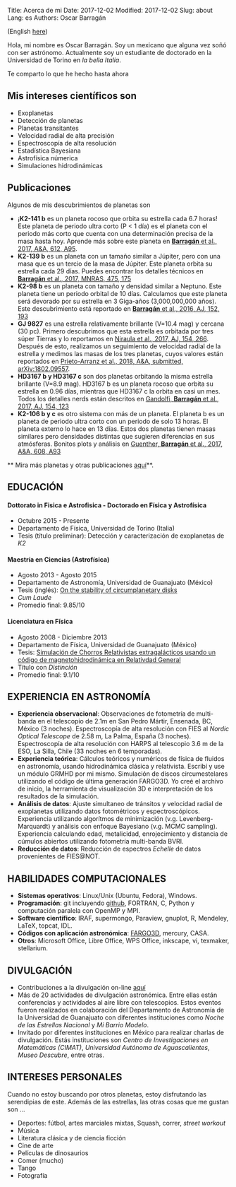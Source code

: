 Title: Acerca de mi
Date: 2017-12-02 
Modified: 2017-12-02
Slug: about
Lang: es
Authors: Oscar Barragán

(English [here](about))

Hola, mi nombre es Oscar Barragán. Soy un mexicano que alguna vez soñó con ser astrónomo.
Actualmente soy un estudiante de doctorado en la Universidad de Torino en _la bella Italia_.

Te comparto lo que he hecho hasta ahora

## Mis intereses científicos son  

* Exoplanetas
* Detección de planetas
* Planetas transitantes
* Velocidad radial de alta precisión
* Espectroscopía de alta resolución
* Estadística Bayesiana
* Astrofísica númerica
* Simulaciones hidrodinámicas

## Publicaciones

Algunos de mis descubrimientos de planetas son


* ¡**K2-141 b**  es un planeta rocoso que orbita su estrella cada 6.7 horas! 
  Este planeta de periodo ultra corto (P < 1 día) es el planeta con el periodo más corto que cuenta con una determinación precisa de la masa hasta hoy. 
  Aprende más sobre este planeta en [**Barragán** et al., 2017, A&A, 612, A95](https://www.aanda.org/10.1051/0004-6361/201732217).
* **K2-139 b** es un planeta con un tamaño similar a Júpiter, pero con una masa que es un tercio de la masa de Júpiter. Este planeta orbita su estrella cada 29 días. Puedes encontrar los detalles técnicos en [**Barragán** et al., 2017, MNRAS, 475, 175](https://academic.oup.com/mnras/article/475/2/1765/4739349)
* **K2-98 b** es un planeta con tamaño y densidad similar a Neptuno. 
  Este planeta tiene un periodo orbital de 10 días. Calculamos que este planeta será devorado por su estrella en 3 Giga-años (3,000,000,000 años).
  Este descubrimiento está reportado en [**Barragán** et al., 2016, AJ, 152, 193](http://iopscience.iop.org/article/10.3847/0004-6256/152/6/193/meta)
* **GJ 9827** es una estrella relativamente brillante (V=10.4 mag) y cercana (30 pc). Primero descubrimos que esta estrella es orbitada por tres súper Tierras y lo reportamos en [Niraula et al., 2017, AJ, 154, 266](http://iopscience.iop.org/article/10.3847/1538-3881/aa957c/meta).
Después de esto, realizamos un seguimiento de velocidad radial de la estrella y medimos las masas de los tres planetas, cuyos valores están reportados en [Prieto-Arranz et al., 2018, A&A, submitted, arXiv:1802.09557](http://arxiv.org/abs/1802.09557).
* **HD3167 b y HD3167 c**  son dos planetas orbitando la misma estrella brillante (V=8.9 mag).
  HD3167 b es un planeta rocoso que orbita su estrella en 0.96 días,
  mientras que HD3167 c la orbita en casi un mes. Todos los detalles nerds están descritos en [Gandolfi, **Barragán** et al., 2017, AJ, 154, 123](http://iopscience.iop.org/article/10.3847/1538-3881/aa832a/meta)
* **K2-106 b y c** es otro sistema con más de un planeta. El planeta b es un planeta de periodo ultra corto con un periodo de solo 13 horas.
  El planeta externo lo hace en 13 días. Estos dos planetas tienen masas similares pero densidades distintas que sugieren diferencias en sus atmósferas. 
  Bonitos plots y análisis en [Guenther, **Barragán** et al., 2017, A&A, 608, A93](https://arxiv.org/abs/1705.04163)

** Mira más planetas y otras publicaciones [aquí](https://goo.gl/YAi4NV)**.

## EDUCACIÓN

#### Dottorato in Fisica e Astrofisica - Doctorado en Física y Astrofísica

* Octubre 2015 - Presente
* Departamento de Física, Universidad de Torino (Italia)
* Tesis (título preliminar): Detección y caracterización de exoplanetas de _K2_

#### Maestría en Ciencias (Astrofísica) 

* Agosto 2013 - Agosto 2015 
* Departamento de Astronomía, Universidad de Guanajuato  (México)
* Tesis (inglés): [On the stability of circumplanetary disks](https://www.researchgate.net/publication/281461299_On_the_stability_of_circumplanetary_disks)
* *Cum Laude*
* Promedio final: 9.85/10 


#### Licenciatura en Física 

* Agosto 2008 - Diciembre 2013
* Departamento de Física, Universidad de Guanajuato (México)  
* Tesis: [Simulación de Chorros Relativistas extragalácticos usando un código de magnetohidrodinámica en Relativdad General](https://www.researchgate.net/publication/265510224_Simulacion_de_Chorros_Relativistas_Extragalacticos_usando_codigo_de_Magnetohidrodinamica_en_Relatividad_General)
* Título con *Distinción*
* Promedio final: 9.1/10


## EXPERIENCIA EN ASTRONOMÍA

* **Experiencia observacional**: Observaciones de fotometría de multi-banda en el telescopio de 2.1m en San Pedro Mártir, Ensenada, BC, México (3 noches).
  Espectroscopía de alta resolución con FIES al _Nordic Optical Telescope_ de 2.58 m, 
  La Palma, España (3 noches). 
  Espectroscopía de alta resolución con HARPS al telescopio 3.6 m de la ESO,
  La Silla, Chile (33 noches en 6 temporadas).
* **Experiencia teórica**: Cálculos teóricos y numéricos de física de fluidos en astronomía,
  usando hidrodinámica clásica y relativista. Escribí y use un módulo GRMHD por mi mismo.
  Simulación de discos circumestelares utilizando el código de última generación FARGO3D. 
  Yo creé el archivo de inicio, la herramienta de visualización 3D e interpretación de los resultados de la simulación. 
* **Análisis de datos**: Ajuste simultaneo de tránsitos y velocidad radial de exoplanetas utilizando datos fotométricos y espectroscópicos. Experiencia utilizando algorítmos de minimización (v.g. Levenberg-Marquardt) y análisis con enfoque Bayesiano (v.g. MCMC sampling). 
  Experiencia calculando edad, metalicidad, enrojecimiento y distancia de cúmulos abiertos utilizando fotometría multi-banda BVRI. 
* **Reducción de datos**: Reducción de espectros _Echelle_ de datos provenientes de FIES@NOT.

## HABILIDADES COMPUTACIONALES

* **Sistemas operativos**: Linux/Unix (Ubuntu, Fedora), Windows.
* **Programación**: git incluyendo [github](https://github.com/), FORTRAN, C,
  Python y computación paralela con OpenMP y MPI.
* **Software científico**: IRAF, supermongo, Paraview, gnuplot, R, Mendeley, LaTeX, topcat, IDL.
* **Códigos con aplicación astronómica**: [FARGO3D](http://fargo.in2p3.fr/), mercury, CASA.
* **Otros**: Microsoft Office, Libre Office, WPS Office, inkscape, vi, texmaker, stellarium.

## DIVULGACIÓN

* Contribuciones a la divulgación on-line [aquí](pages/outreach-es)
* Más de 20 actividades de divulgación astronómica. Entre ellas están conferencias y actividades al aire libre con telescopios. Estos eventos fueron realizados en colaboración del Departamento de Astronomía de la Universidad de Guanajuato con diferentes instituciones como 
  _Noche de las Estrellas Nacional_ y _Mi Barrio Modelo_.
* Invitado por diferentes instituciones en México para realizar charlas de divulgación. Estás instituciones son _Centro de Investigaciones en Matemáticas (CIMAT)_, _Universidad Autónoma de Aguascalientes_, _Museo Descubre_, entre otras.

## INTERESES PERSONALES

Cuando no estoy buscando por otros planetas, estoy disfrutando las serendipias de este.
Además de las estrellas, las otras cosas que me gustan son ...

* Deportes: fútbol, artes marciales mixtas, Squash, correr, _street workout_
* Música
* Literatura clásica y de ciencia ficción
* Cine de arte
* Películas de dinosaurios
* Comer (mucho)
* Tango
* Fotografía
